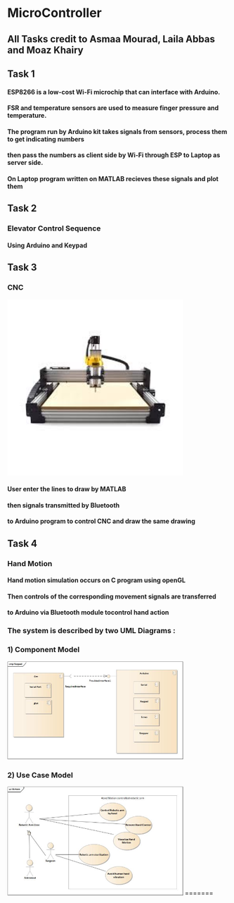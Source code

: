 # MicroController

## All Tasks credit to Asmaa Mourad, Laila Abbas and Moaz Khairy

## Task 1

#### ESP8266 is a low-cost Wi-Fi microchip that can interface with Arduino.
#### FSR and temperature sensors are used to measure finger pressure and temperature.
#### The program run by Arduino kit takes signals from sensors, process them to get indicating numbers
#### then pass the numbers as client side by Wi-Fi through ESP to Laptop as server side.
#### On Laptop program written on MATLAB recieves these signals and plot them 

## Task 2

### Elevator Control Sequence
#### Using Arduino and Keypad

## Task 3

### CNC

<img src="images/cnc.jpg" width="400">

#### User enter the lines to draw by MATLAB
#### then signals transmitted by Bluetooth 
#### to Arduino program to control CNC and draw the same drawing

## Task 4

### Hand Motion

#### Hand motion simulation occurs on C program using openGL
#### Then controls of the corresponding movement signals are transferred
#### to Arduino via Bluetooth module tocontrol hand action

### The system is described by two UML Diagrams :

### 1) Component Model
<img src="images/ComponentModel.jpg" width="400">

### 2) Use Case Model
<img src="images/UseCaseModel.jpg" width="400">
=======
